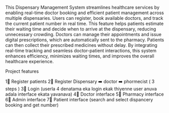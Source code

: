 This Dispensary Management System streamlines healthcare services by enabling real-time doctor booking and efficient patient management across multiple dispensaries. Users can register, book available doctors, and track the current patient number in real time. This feature helps patients estimate their waiting time and decide when to arrive at the dispensary, reducing unnecessary crowding.
Doctors can manage their appointments and issue digital prescriptions, which are automatically sent to the pharmacy. Patients can then collect their prescribed medicines without delay.
By integrating real-time tracking and seamless doctor-patient interactions, this system enhances efficiency, minimizes waiting times, and improves the overall healthcare experience.


Project features

1⃣ Register patients 
2⃣ Register Dispensary ➡️ doctor ➡️ phormecist ( 3 steps )
3⃣ Login (userla 4 denatama eka login ekak thiyenne user anuva adala interface ekata yavanava)
4⃣ Doctor interface
5⃣ Pharmacy interface
6⃣ Admin interface
7⃣ Patient interface (search and select dispancery booking and get number)
